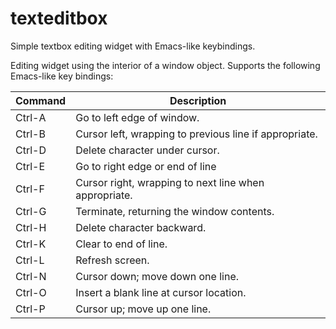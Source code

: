 # texteditbox
Simple textbox editing widget with Emacs-like keybindings.



Editing widget using the interior of a window object.
Supports the following Emacs-like key bindings:

|Command| Description |
|-------|-------------|
|Ctrl-A |  Go to left edge of window. |
|Ctrl-B |  Cursor left, wrapping to previous line if appropriate. |
|Ctrl-D |  Delete character under cursor. |
|Ctrl-E |  Go to right edge or end of line |
|Ctrl-F |  Cursor right, wrapping to next line when appropriate. |
|Ctrl-G |  Terminate, returning the window contents. |
|Ctrl-H |  Delete character backward. |
|Ctrl-K |  Clear to end of line. |
|Ctrl-L |  Refresh screen. |
|Ctrl-N |  Cursor down; move down one line. |
|Ctrl-O |  Insert a blank line at cursor location. |
|Ctrl-P |  Cursor up; move up one line. |

    
